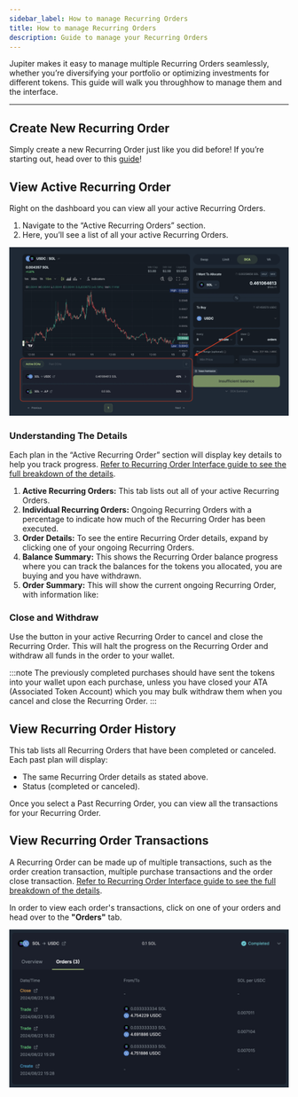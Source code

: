 ```yaml
---
sidebar_label: How to manage Recurring Orders
title: How to manage Recurring Orders
description: Guide to manage your Recurring Orders
---
```


<head>
    <title>Manage Recurring Orders</title>
    <meta name="twitter:card" content="summary" />
</head>

Jupiter makes it easy to manage multiple Recurring Orders seamlessly, whether you’re diversifying your portfolio or optimizing investments for different tokens. This guide will walk you throughhow to manage them and the interface.

---

## Create New Recurring Order

Simply create a new Recurring Order just like you did before! If you’re starting out, head over to this [guide](./how-to-create-recurring-order)!

## View Active Recurring Order

Right on the dashboard you can view all your active Recurring Orders.

1. Navigate to the “Active Recurring Orders” section.
2. Here, you’ll see a list of all your active Recurring Orders.

![View Active Recurring Order](../../../static/spot/dca/dca-101-1.png)

### Understanding The Details

Each plan in the “Active Recurring Order” section will display key details to help you track progress. [Refer to Recurring Order Interface guide to see the full breakdown of the details](./interface#activehistorical-recurring-order).

1. **Active Recurring Orders:** This tab lists out all of your active Recurring Orders.
2. **Individual Recurring Orders:** Ongoing Recurring Orders with a percentage to indicate how much of the Recurring Order has been executed.
3. **Order Details:** To see the entire Recurring Order details, expand by clicking one of your ongoing Recurring Orders.
4. **Balance Summary:** This shows the Recurring Order balance progress where you can track the balances for the tokens you allocated, you are buying and you have withdrawn.
5. **Order Summary:** This will show the current ongoing Recurring Order, with information like:

### Close and Withdraw

Use the button in your active Recurring Order to cancel and close the Recurring Order. This will halt the progress on the Recurring Order and withdraw all funds in the order to your wallet.

:::note
The previously completed purchases should have sent the tokens into your wallet upon each purchase, unless you have closed your ATA (Associated Token Account) which you may bulk withdraw them when you cancel and close the Recurring Order.
:::

## View Recurring Order History

This tab lists all Recurring Orders that have been completed or canceled. Each past plan will display:

- The same Recurring Order details as stated above.
- Status (completed or canceled).

Once you select a Past Recurring Order, you can view all the transactions for your Recurring Order.

## View Recurring Order Transactions

A Recurring Order can be made up of multiple transactions, such as the order creation transaction, multiple purchase transactions and the order close transaction. [Refer to Recurring Order Interface guide to see the full breakdown of the details](./interface#recurring-order-orders).

In order to view each order's transactions, click on one of your orders and head over to the **"Orders"** tab.

![View Recurring Order Transactions](../../../static/spot/dca/dca-101-2.png)